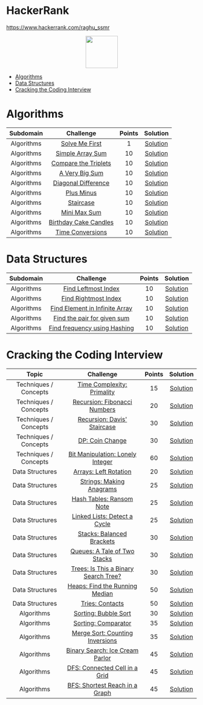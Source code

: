 # HackerRank
https://www.hackerrank.com/raghu_ssmr

<p align="center">
    <a href="https://www.hackerrank.com/jhonMichael">
        <img height=85 src="https://d3keuzeb2crhkn.cloudfront.net/hackerrank/assets/styleguide/logo_wordmark-f5c5eb61ab0a154c3ed9eda24d0b9e31.svg">
    </a>
</p>

* [Algorithms](#algorithms)
* [Data Structures](#data-structures)
* [Cracking the Coding Interview](#Cracking-the-Coding-Interview)



# Algorithms

|        Subdomain        |                                              Challenge                                                   |             Points          |                                               Solution                                                   |
|:-----------------------:|:--------------------------------------------------------------------------------------------------------:|:--------------------------:|:--------------------------------------------------------------------------------------------------------:|
|    Algorithms    | [Solve Me First](https://www.hackerrank.com/challenges/solve-me-first)                                   |                1            | [Solution](https://www.hackerrank.com/challenges/solve-me-first/submissions/code/57113098)               |
|    Algorithms    | [Simple Array Sum](https://www.hackerrank.com/challenges/simple-array-sum)                               |               10            | [Solution](https://www.hackerrank.com/challenges/simple-array-sum/submissions/code/57112851)             |
|    Algorithms    | [Compare the Triplets](https://www.hackerrank.com/challenges/compare-the-triplets)                       |               10            | [Solution](https://www.hackerrank.com/challenges/compare-the-triplets/submissions/code/53031974)         |
|    Algorithms    | [A Very Big Sum](https://www.hackerrank.com/challenges/a-very-big-sum)                                   |               10            | [Solution](https://www.hackerrank.com/challenges/a-very-big-sum/submissions/code/50280302)               |
|    Algorithms    | [Diagonal Difference](https://www.hackerrank.com/challenges/diagonal-difference/problem)                                   |               10            | [Solution](https://www.hackerrank.com/challenges/diagonal-difference/submissions/code/146673926)               |
|    Algorithms    | [Plus Minus](https://www.hackerrank.com/challenges/plus-minus/problem)                                   |               10            | [Solution](https://www.hackerrank.com/challenges/plus-minus/submissions/code/146675403)               |
|    Algorithms    | [Staircase](https://www.hackerrank.com/challenges/staircase/problem)                                   |               10            | [Solution](https://www.hackerrank.com/challenges/staircase/submissions/code/146700645)               |
|    Algorithms    | [Mini Max Sum](https://www.hackerrank.com/challenges/mini-max-sum/problem)                                   |               10            | [Solution](https://www.hackerrank.com/challenges/mini-max-sum/submissions/code/146708260)               |
|    Algorithms    | [Birthday Cake Candles](https://www.hackerrank.com/challenges/birthday-cake-candles/problem)                 |               10            | [Solution](https://www.hackerrank.com/challenges/birthday-cake-candles/submissions/code/146738547)           |
|    Algorithms    | [Time Conversions](https://www.hackerrank.com/challenges/time-conversion/problem)                             |               10            | [Solution](https://www.hackerrank.com/challenges/time-conversion/submissions/code/146876654)        |



# Data Structures

|        Subdomain        |                                              Challenge                                                   |             Points          |                                               Solution                                                   |
|:-----------------------:|:--------------------------------------------------------------------------------------------------------:|:--------------------------:|:--------------------------------------------------------------------------------------------------------:|
|    Algorithms    | [Find Leftmost Index](https://ide.geeksforgeeks.org/Ct6m45p9gJ)                                   |               10            | [Solution](https://ide.geeksforgeeks.org/Ct6m45p9gJ)               |
|    Algorithms    | [Find Rightmost Index](https://ide.geeksforgeeks.org/gKERMDFmIZ)                                   |               10            | [Solution](https://ide.geeksforgeeks.org/gKERMDFmIZ)               |
|    Algorithms    | [Find Element in Infinite Array](https://ide.geeksforgeeks.org/bPX9cUFciS)                                   |               10            | [Solution](https://ide.geeksforgeeks.org/bPX9cUFciS)               |
|    Algorithms    | [Find the pair for given sum](https://ide.geeksforgeeks.org/WofaMRsKrs)                                   |               10            | [Solution](https://ide.geeksforgeeks.org/WofaMRsKrs)               |
|    Algorithms    | [Find frequency using Hashing](https://ide.geeksforgeeks.org/uRXd25Jugv)                                   |               10            | [Solution](https://ide.geeksforgeeks.org/uRXd25Jugv)               |




# Cracking the Coding Interview

|         Topic         |                                                 Challenge                                                | Points |                                                                                                 Solution                                                                                                 |
|:---------------------:|:--------------------------------------------------------------------------------------------------------:|:------:|:--------------------------------------------------------------------------------------------------------------------------------------------------------------------------------------------------------:|
| Techniques / Concepts | [Time Complexity: Primality](https://www.hackerrank.com/challenges/ctci-big-o)                           |   15   | [Solution]()           |
| Techniques / Concepts | [Recursion: Fibonacci Numbers](https://www.hackerrank.com/challenges/ctci-fibonacci-numbers)             |   20   | [Solution]()         |
| Techniques / Concepts | [Recursion: Davis' Staircase](https://www.hackerrank.com/challenges/ctci-recursive-staircase)            |   30   | [Solution]()          |
| Techniques / Concepts | [DP: Coin Change](https://www.hackerrank.com/challenges/ctci-coin-change)                                |   30   | [Solution]()                      |
| Techniques / Concepts | [Bit Manipulation: Lonely Integer](https://www.hackerrank.com/challenges/ctci-lonely-integer)            |   60   | [Solution]()   |
|    Data Structures    | [Arrays: Left Rotation](https://www.hackerrank.com/challenges/ctci-array-left-rotation)                  |   20   | [Solution]()                       |
|    Data Structures    | [Strings: Making Anagrams](https://www.hackerrank.com/challenges/ctci-making-anagrams)                   |   25   | [Solution]()                    |
|    Data Structures    | [Hash Tables: Ransom Note](https://www.hackerrank.com/challenges/ctci-ransom-note)                       |   25   | [Solution]()                  |
|    Data Structures    | [Linked Lists: Detect a Cycle](https://www.hackerrank.com/challenges/ctci-linked-list-cycle)             |   25   | [Solution]()            |
|    Data Structures    | [Stacks: Balanced Brackets](https://www.hackerrank.com/challenges/ctci-balanced-brackets)                |   30   | [Solution]()                   |
|    Data Structures    | [Queues: A Tale of Two Stacks](https://www.hackerrank.com/challenges/ctci-queue-using-two-stacks)        |   30   | [Solution]()           |
|    Data Structures    | [Trees: Is This a Binary Search Tree?](https://www.hackerrank.com/challenges/ctci-is-binary-search-tree) |   30   | [Solution]() |
|    Data Structures    | [Heaps: Find the Running Median](https://www.hackerrank.com/challenges/ctci-find-the-running-median)     |   50   | [Solution]()          |
|    Data Structures    | [Tries: Contacts](https://www.hackerrank.com/challenges/ctci-contacts)                                   |   50   | [Solution]()                               |
|       Algorithms      | [Sorting: Bubble Sort](https://www.hackerrank.com/challenges/ctci-bubble-sort)                           |   30   | [Solution]()                               |
|       Algorithms      | [Sorting: Comparator](https://www.hackerrank.com/challenges/ctci-comparator-sorting)                     |   35   | [Solution]()                                  |
|       Algorithms      | [Merge Sort: Counting Inversions](https://www.hackerrank.com/challenges/ctci-merge-sort)                 |   35   | [Solution]()                  |
|       Algorithms      | [Binary Search: Ice Cream Parlor](https://www.hackerrank.com/challenges/ctci-ice-cream-parlor)           |   45   | [Solution]()                |
|       Algorithms      | [DFS: Connected Cell in a Grid](https://www.hackerrank.com/challenges/ctci-connected-cell-in-a-grid)     |   45   | [Solution]()                |
|       Algorithms      | [BFS: Shortest Reach in a Graph](https://www.hackerrank.com/challenges/ctci-bfs-shortest-reach)          |   45   | [Solution]()               |

      

